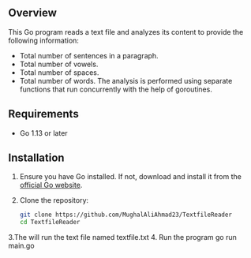 ## Overview
This Go program reads a text file and analyzes its content to provide the following information:
- Total number of sentences in a paragraph.
- Total number of vowels.
- Total number of spaces.
- Total number of words.
The analysis is performed using separate functions that run concurrently with the help of goroutines.
## Requirements
- Go 1.13 or later
## Installation
1. Ensure you have Go installed. If not, download and install it from the [official Go website](https://golang.org/dl/).

2. Clone the repository:
    ```sh
    git clone https://github.com/MughalAliAhmad23/TextfileReader
    cd TextfileReader
    ```
3.The will run the text file named textfile.txt
4.  Run the program
    go run main.go
